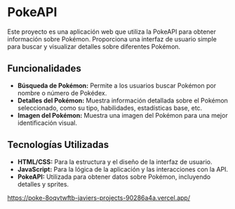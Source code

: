 # PokeAPI

Este proyecto es una aplicación web que utiliza la PokeAPI para obtener información sobre Pokémon. Proporciona una interfaz de usuario simple para buscar y visualizar detalles sobre diferentes Pokémon.

## Funcionalidades

- **Búsqueda de Pokémon:** Permite a los usuarios buscar Pokémon por nombre o número de Pokédex.
- **Detalles del Pokémon:** Muestra información detallada sobre el Pokémon seleccionado, como su tipo, habilidades, estadísticas base, etc.
- **Imagen del Pokémon:** Muestra una imagen del Pokémon para una mejor identificación visual.

## Tecnologías Utilizadas

- **HTML/CSS:** Para la estructura y el diseño de la interfaz de usuario.
- **JavaScript:** Para la lógica de la aplicación y las interacciones con la API.
- **PokeAPI:** Utilizada para obtener datos sobre Pokémon, incluyendo detalles y sprites.


https://poke-8oqvtwftb-javiers-projects-90286a4a.vercel.app/
